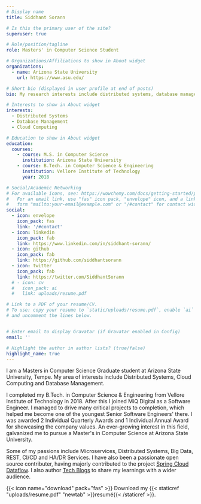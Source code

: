 ```yaml
---
# Display name
title: Siddhant Sorann

# Is this the primary user of the site?
superuser: true

# Role/position/tagline
role: Masters' in Computer Science Student

# Organizations/Affiliations to show in About widget
organizations:
  - name: Arizona State University
    url: https://www.asu.edu/

# Short bio (displayed in user profile at end of posts)
bio: My research interests include distributed systems, database management and cloud computing.

# Interests to show in About widget
interests:
  - Distributed Systems
  - Database Management
  - Cloud Computing

# Education to show in About widget
education:
  courses:
    - course: M.S. in Computer Science
      institution: Arizona State University
    - course: B.Tech. in Computer Science & Engineering
      institution: Vellore Institute of Technology
      year: 2018

# Social/Academic Networking
# For available icons, see: https://wowchemy.com/docs/getting-started/page-builder/#icons
#   For an email link, use "fas" icon pack, "envelope" icon, and a link in the
#   form "mailto:your-email@example.com" or "/#contact" for contact widget.
social:
  - icon: envelope
    icon_pack: fas
    link: '/#contact'
  - icon: linkedin
    icon_pack: fab
    link: https://www.linkedin.com/in/siddhant-sorann/
  - icon: github
    icon_pack: fab
    link: https://github.com/siddhantsorann
  - icon: twitter
    icon_pack: fab
    link: https://twitter.com/SiddhantSorann
  # - icon: cv
  #   icon_pack: ai
  #   link: uploads/resume.pdf

# Link to a PDF of your resume/CV.
# To use: copy your resume to `static/uploads/resume.pdf`, enable `ai` icons in `params.toml`,
# and uncomment the lines below.


# Enter email to display Gravatar (if Gravatar enabled in Config)
email: ''

# Highlight the author in author lists? (true/false)
highlight_name: true
---
```


I am a Masters in Computer Science Graduate student at Arizona State University, Tempe. My area of interests include Distributed Systems, Cloud Computing and Database Management. 

I completed my B.Tech. in Computer Science & Engineering from Vellore Institute of Technology in 2018. After this I joined MiQ Digital as a Software Engineer. I managed to drive many critical projects to completion, which helped me become one of the youngest Senior Software Engineers' there. I was awarded 2 Individual Quarterly Awards and 1 Individual Annual Award for showcasing the company values. An ever-growing interest in this field, galvanized me to pursue a Master's in Computer Science at Arizona State University.

Some of my passions include Microservices, Distributed Systems, Big Data, REST, CI/CD and HA/DR Services. I have also been a passionate open source contributer, having majorly contributed to the project [Spring Cloud Dataflow](https://dataflow.spring.io/). I also author [Tech Blogs](https://medium.com/@siddhant_47693) to share my learnings with a wider audience. 

{{< icon name="download" pack="fas" >}} Download my {{< staticref "uploads/resume.pdf" "newtab" >}}resumé{{< /staticref >}}.
